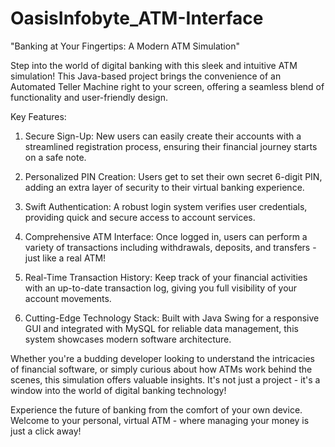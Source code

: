 # OasisInfobyte_ATM-Interface
"Banking at Your Fingertips: A Modern ATM Simulation"

Step into the world of digital banking with this sleek and intuitive ATM simulation! This Java-based project brings the convenience of an Automated Teller Machine right to your screen, offering a seamless blend of functionality and user-friendly design.

Key Features:

1. Secure Sign-Up: New users can easily create their accounts with a streamlined registration process, ensuring their financial journey starts on a safe note.

2. Personalized PIN Creation: Users get to set their own secret 6-digit PIN, adding an extra layer of security to their virtual banking experience.

3. Swift Authentication: A robust login system verifies user credentials, providing quick and secure access to account services.

4. Comprehensive ATM Interface: Once logged in, users can perform a variety of transactions including withdrawals, deposits, and transfers - just like a real ATM!

5. Real-Time Transaction History: Keep track of your financial activities with an up-to-date transaction log, giving you full visibility of your account movements.

6. Cutting-Edge Technology Stack: Built with Java Swing for a responsive GUI and integrated with MySQL for reliable data management, this system showcases modern software architecture.

Whether you're a budding developer looking to understand the intricacies of financial software, or simply curious about how ATMs work behind the scenes, this simulation offers valuable insights. It's not just a project - it's a window into the world of digital banking technology!

Experience the future of banking from the comfort of your own device. Welcome to your personal, virtual ATM - where managing your money is just a click away!
